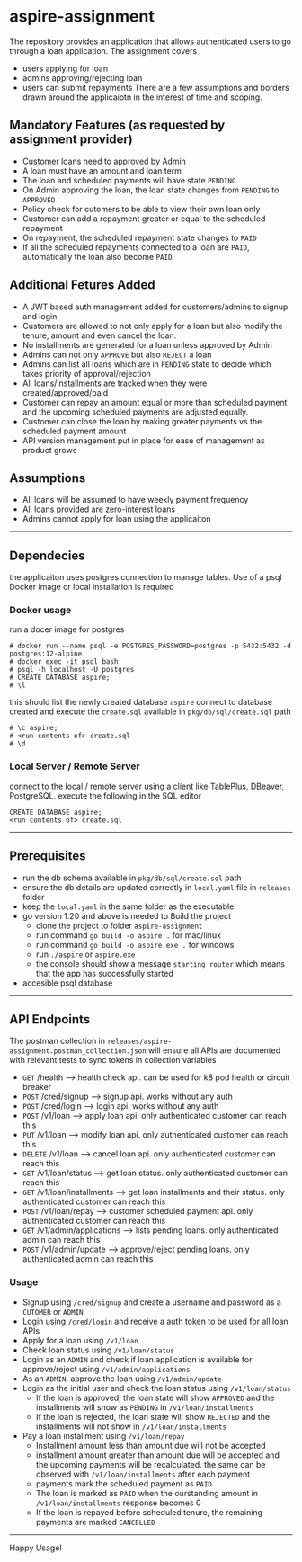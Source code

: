 # aspire-assignment
The repository provides an application that allows authenticated users to go through a loan application.
The assignment covers
* users applying for loan
* admins approving/rejecting loan
* users can submit repayments
There are a few assumptions and borders drawn around the applicaiotn in the interest of time and scoping. 

## Mandatory Features (as requested by assignment provider)
* Customer loans need to approved by Admin
* A loan must have an amount and loan term
* The loan and scheduled payments will have state `PENDING`
* On Admin approving the loan, the loan state changes from `PENDING` to `APPROVED`
* Policy check for cutomers to be able to view their own loan only
* Customer can add a repayment greater or equal to the scheduled repayment
* On repayment, the scheduled repayment state changes to `PAID`
* If all the scheduled repayments connected to a loan are `PAID`, automatically the loan also become `PAID`

## Additional Fetures Added
* A JWT based auth management added for customers/admins to signup and login
* Customers are allowed to not only apply for a loan but also modify the tenure, amount and even cancel the loan.
* No installments are generated for a loan unless approved by Admin
* Admins can not only `APPROVE` but also `REJECT` a loan
* Admins can list all loans which are in `PENDING` state to decide which takes priority of approval/rejection
* All loans/installments are tracked when they were created/approved/paid
* Customer can repay an amount equal or more than scheduled payment and the upcoming scheduled payments are adjusted equally.
* Customer can close the loan by making greater payments vs the scheduled payment amount
* API version management put in place for ease of management as product grows

## Assumptions
* All loans will be assumed to have weekly payment frequency
* All loans provided are zero-interest loans
* Admins cannot apply for loan using the applicaiton

---

## Dependecies
the applicaiton uses postgres connection to manage tables. Use of a psql Docker image or local installation is required

### Docker usage
run a docer image for postgres
```
# docker run --name psql -e POSTGRES_PASSWORD=postgres -p 5432:5432 -d postgres:12-alpine
# docker exec -it psql bash
# psql -h localhost -U postgres
# CREATE DATABASE aspire;
# \l
```
this should list the newly created database ```aspire```
connect to database created and execute the ```create.sql``` available in ```pkg/db/sql/create.sql``` path
```
# \c aspire;
# <run contents of> create.sql
# \d
```

### Local Server / Remote Server
connect to the local / remote server using a client like TablePlus, DBeaver, PostgreSQL.
execute the following in the SQL editor
```
CREATE DATABASE aspire;
<run contents of> create.sql
```

---

## Prerequisites
* run the db schema available in ```pkg/db/sql/create.sql``` path
* ensure the db details are updated correctly in ```local.yaml``` file in ```releases``` folder
* keep the ```local.yaml``` in the same folder as the executable
* go version 1.20 and above is needed to Build the project
    * clone the project to folder ```aspire-assignment```
    * run command ```go build -o aspire .``` for mac/linux
    * run command ```go build -o aspire.exe .``` for windows
    * run ```./aspire``` or ```aspire.exe```
    * the console should show a message ```starting router``` which means that the app has successfully started
* accesible psql database

---

## API Endpoints
The postman collection in ```releases/aspire-assignment.postman_collection.json``` will ensure all APIs are documented with relevant tests to sync tokens in collection variables

* `GET`    /health                   --> health check api. can be used for k8 pod health or circuit breaker
* `POST`   /cred/signup              --> signup api. works without any auth
* `POST`   /cred/login               --> login api. works without any auth
* `POST`   /v1/loan                  --> apply loan api. only authenticated customer can reach this
* `PUT`    /v1/loan                  --> modify loan api. only authenticated customer can reach this
* `DELETE` /v1/loan                  --> cancel loan api. only authenticated customer can reach this
* `GET`    /v1/loan/status           --> get loan status. only authenticated customer can reach this
* `GET`    /v1/loan/installments     --> get loan installments and their status. only authenticated customer can reach this
* `POST`   /v1/loan/repay            --> customer scheduled payment api. only authenticated customer can reach this
* `GET`    /v1/admin/applications    --> lists pending loans. only authenticated admin can reach this
* `POST`   /v1/admin/update          --> approve/reject pending loans. only authenticated admin can reach this

### Usage
* Signup using `/cred/signup` and create a username and password as a `CUTOMER` or `ADMIN`
* Login using `/cred/login` and receive a auth token to be used for all loan APIs
* Apply for a loan using `/v1/loan`
* Check loan status using `/v1/loan/status`
* Login as an `ADMIN` and check if loan application is available for approve/reject using `/v1/admin/applications`
* As an `ADMIN`, approve the loan using `/v1/admin/update`
* Login as the initial user and check the loan status using `/v1/loan/status`
    * If the loan is approved, the loan state will show `APPROVED` and the installments will show as `PENDING` in `/v1/loan/installments`
    * If the loan is rejected, the loan state will show `REJECTED` and the installments will not show in `/v1/loan/installments`
* Pay a loan installment using `/v1/loan/repay`
    * Installment amount less than amount due will not be accepted
    * installment amount greater than amount due will be accepted and the upcoming payments will be recalculated. the same can be observed with `/v1/loan/installments` after each payment
    * payments mark the scheduled payment as `PAID`
    * The loan is marked as `PAID` when the ourstanding amount in `/v1/loan/installments` response becomes 0
    * If the loan is repayed before scheduled tenure, the remaining payments are marked `CANCELLED`

---

Happy Usage!
